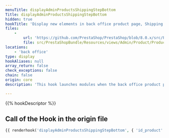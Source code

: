 ```yaml
---
menuTitle: displayAdminProductsShippingStepBottom
Title: displayAdminProductsShippingStepBottom
hidden: true
hookTitle: 'Display new elements in back office product page, Shipping tab'
files:
    -
        url: 'https://github.com/PrestaShop/PrestaShop/blob/8.0.x/src/PrestaShopBundle/Resources/views/Admin/Product/ProductPage/Forms/form_shipping.html.twig'
        file: src/PrestaShopBundle/Resources/views/Admin/Product/ProductPage/Forms/form_shipping.html.twig
locations:
    - 'back office'
type: display
hookAliases: null
array_return: false
check_exceptions: false
chain: false
origin: core
description: 'This hook launches modules when the back office product page is displayed'

---
```


{{% hookDescriptor %}}

## Call of the Hook in the origin file

```php
{{ renderhook('displayAdminProductsShippingStepBottom', { 'id_product': id_product }) }}
```
